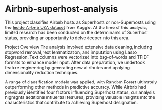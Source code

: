 # Airbnb-superhost-analysis

This project classifies Airbnb hosts as Superhosts or non-Superhosts using the [Inside Airbnb USA dataset]([url](https://www.kaggle.com/datasets/konradb/inside-airbnb-usa)) from Kaggle. At the time of this analysis, limited research had been conducted on the determinants of Superhost status, providing an opportunity to delve deeper into this area.

Project Overview
The analysis involved extensive data cleaning, including stopword removal, text lemmatization, and imputation using Lasso Regression. Text columns were vectorized into bag-of-words and TFIDF formats to enhance model input. After data preparation, we undertook feature engineering by generating new attributes and applying dimensionality reduction techniques.

A range of classification models was applied, with Random Forest ultimately outperforming other methods in predictive accuracy. While Airbnb had previously identified four factors influencing Superhost status, our analysis highlights additional influential features, providing valuable insights into the characteristics that contribute to achieving Superhost designation.
